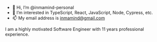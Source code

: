 - 👋 Hi, I’m @inmamind-personal
- 👀 I’m interested in TypeScript, React, JavaScript, Node, Cypress, etc.
- 📫 My email address is inmamind@gmail.com

I am a highly motivated Software Engineer with 11 years professional experience.
